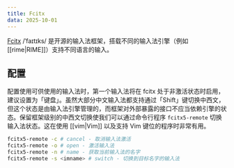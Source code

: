 ```yaml
---
title: Fcitx
data: 2025-10-01
---
```


[Fcitx](https://fcitx-im.org/wiki/Fcitx_5/zh-cn) /ˈfaɪtɪks/ 是开源的输入法框架，搭载不同的输入法引擎（例如 [[rime|RIME]]）支持不同语言的输入。

## 配置

配置使用可供使用的输入法时，第一个输入法将在 fcitx 处于非激活状态时启用，建议设置为「键盘」。虽然大部分中文输入法都支持通过「Shift」键切换中西文，但这个状态是由输入法引擎管理的，而框架对外部暴露的接口不应当依赖引擎的状态。保留框架级别的中西文切换使我们可以通过命令行程序 `fcitx5-remote` 切换输入法状态。这在使用 [[vim|Vim]] 以及支持 Vim 键位的程序时非常有用。

```bash
fcitx5-remote -c # cancel - 取消输入法激活
fcitx5-remote -o # open - 激活输入法
fcitx5-remote -n # name - 获取当前输入法的名字
fcitx5-remote -s <imname> # switch - 切换到目标名字的输入法
```
